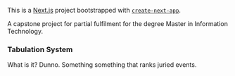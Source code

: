 This is a [Next.js](https://nextjs.org) project bootstrapped with [`create-next-app`](https://nextjs.org/docs/app/api-reference/cli/create-next-app).

A capstone project for partial fulfilment for the degree Master in Information Technology. 

### Tabulation System
What is it? Dunno. Something something that ranks juried events.